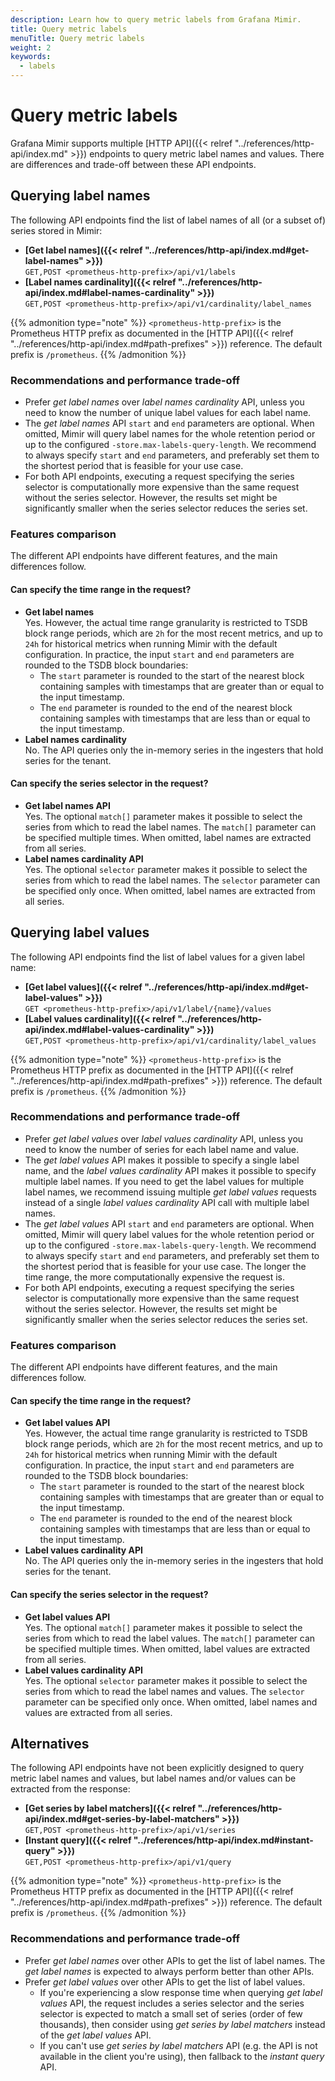 ```yaml
---
description: Learn how to query metric labels from Grafana Mimir.
title: Query metric labels
menuTitle: Query metric labels
weight: 2
keywords:
  - labels
---
```


# Query metric labels

Grafana Mimir supports multiple [HTTP API]({{< relref "../references/http-api/index.md" >}}) endpoints to query metric label names and values.
There are differences and trade-off between these API endpoints.

## Querying label names

The following API endpoints find the list of label names of all (or a subset of) series stored in Mimir:

- **[Get label names]({{< relref "../references/http-api/index.md#get-label-names" >}})**<br />
  `GET,POST <prometheus-http-prefix>/api/v1/labels`
- **[Label names cardinality]({{< relref "../references/http-api/index.md#label-names-cardinality" >}})**<br />
  `GET,POST <prometheus-http-prefix>/api/v1/cardinality/label_names`

{{% admonition type="note" %}}
`<prometheus-http-prefix>` is the Prometheus HTTP prefix as documented in the [HTTP API]({{< relref "../references/http-api/index.md#path-prefixes" >}}) reference.
The default prefix is `/prometheus`.
{{% /admonition %}}

### Recommendations and performance trade-off

- Prefer _get label names_ over _label names cardinality_ API, unless you need to know the number of unique label values for each label name.
- The _get label names_ API `start` and `end` parameters are optional. When omitted, Mimir will query label names for the whole retention period or up to the configured `-store.max-labels-query-length`. We recommend to always specify `start` and `end` parameters, and preferably set them to the shortest period that is feasible for your use case.
- For both API endpoints, executing a request specifying the series selector is computationally more expensive than the same request without the series selector. However, the results set might be significantly smaller when the series selector reduces the series set.

### Features comparison

The different API endpoints have different features, and the main differences follow.

#### Can specify the time range in the request?

- **Get label names**<br />
  Yes. However, the actual time range granularity is restricted to TSDB block range periods, which are `2h` for the most recent metrics, and up to `24h` for historical metrics when running Mimir with the default configuration.
  In practice, the input `start` and `end` parameters are rounded to the TSDB block boundaries:
  - The `start` parameter is rounded to the start of the nearest block containing samples with timestamps that are greater than or equal to the input timestamp.
  - The `end` parameter is rounded to the end of the nearest block containing samples with timestamps that are less than or equal to the input timestamp.
- **Label names cardinality**<br />
  No. The API queries only the in-memory series in the ingesters that hold series for the tenant.

#### Can specify the series selector in the request?

- **Get label names API**<br />
  Yes. The optional `match[]` parameter makes it possible to select the series from which to read the label names. The `match[]` parameter can be specified multiple times. When omitted, label names are extracted from all series.
- **Label names cardinality API**<br />
  Yes. The optional `selector` parameter makes it possible to select the series from which to read the label names. The `selector` parameter can be specified only once. When omitted, label names are extracted from all series.

## Querying label values

The following API endpoints find the list of label values for a given label name:

- **[Get label values]({{< relref "../references/http-api/index.md#get-label-values" >}})**<br />
  `GET <prometheus-http-prefix>/api/v1/label/{name}/values`
- **[Label values cardinality]({{< relref "../references/http-api/index.md#label-values-cardinality" >}})**<br />
  `GET,POST <prometheus-http-prefix>/api/v1/cardinality/label_values`

{{% admonition type="note" %}}
`<prometheus-http-prefix>` is the Prometheus HTTP prefix as documented in the [HTTP API]({{< relref "../references/http-api/index.md#path-prefixes" >}}) reference.
The default prefix is `/prometheus`.
{{% /admonition %}}

### Recommendations and performance trade-off

- Prefer _get label values_ over _label values cardinality_ API, unless you need to know the number of series for each label name and value.
- The _get label values_ API makes it possible to specify a single label name, and the _label values cardinality_ API makes it possible to specify multiple label names. If you need to get the label values for multiple label names, we recommend issuing multiple _get label values_ requests instead of a single _label values cardinality_ API call with multiple label names.
- The _get label values_ API `start` and `end` parameters are optional. When omitted, Mimir will query label values for the whole retention period or up to the configured `-store.max-labels-query-length`. We recommend to always specify `start` and `end` parameters, and preferably set them to the shortest period that is feasible for your use case. The longer the time range, the more computationally expensive the request is.
- For both API endpoints, executing a request specifying the series selector is computationally more expensive than the same request without the series selector. However, the results set might be significantly smaller when the series selector reduces the series set.

### Features comparison

The different API endpoints have different features, and the main differences follow.

#### Can specify the time range in the request?

- **Get label values API**<br />
  Yes. However, the actual time range granularity is restricted to TSDB block range periods, which are `2h` for the most recent metrics, and up to `24h` for historical metrics when running Mimir with the default configuration.
  In practice, the input `start` and `end` parameters are rounded to the TSDB block boundaries:
  - The `start` parameter is rounded to the start of the nearest block containing samples with timestamps that are greater than or equal to the input timestamp.
  - The `end` parameter is rounded to the end of the nearest block containing samples with timestamps that are less than or equal to the input timestamp.
- **Label values cardinality API**<br />
  No. The API queries only the in-memory series in the ingesters that hold series for the tenant.

#### Can specify the series selector in the request?

- **Get label values API**<br />
  Yes. The optional `match[]` parameter makes it possible to select the series from which to read the label values. The `match[]` parameter can be specified multiple times. When omitted, label values are extracted from all series.
- **Label values cardinality API**<br />
  Yes. The optional `selector` parameter makes it possible to select the series from which to read the label names and values. The `selector` parameter can be specified only once. When omitted, label names and values are extracted from all series.

## Alternatives

The following API endpoints have not been explicitly designed to query metric label names and values, but label names and/or values can be extracted from the response:

- **[Get series by label matchers]({{< relref "../references/http-api/index.md#get-series-by-label-matchers" >}})**<br />
  `GET,POST <prometheus-http-prefix>/api/v1/series`
- **[Instant query]({{< relref "../references/http-api/index.md#instant-query" >}})**<br />
  `GET,POST <prometheus-http-prefix>/api/v1/query`

{{% admonition type="note" %}}
`<prometheus-http-prefix>` is the Prometheus HTTP prefix as documented in the [HTTP API]({{< relref "../references/http-api/index.md#path-prefixes" >}}) reference.
The default prefix is `/prometheus`.
{{% /admonition %}}

### Recommendations and performance trade-off

- Prefer _get label names_ over other APIs to get the list of label names. The _get label names_ is expected to always perform better than other APIs.
- Prefer _get label values_ over other APIs to get the list of label values.
  - If you're experiencing a slow response time when querying _get label values_ API, the request includes a series selector and the series selector is expected to match a small set of series (order of few thousands), then consider using _get series by label matchers_ instead of the _get label values_ API.
  - If you can't use _get series by label matchers_ API (e.g. the API is not available in the client you're using), then fallback to the _instant query_ API.

